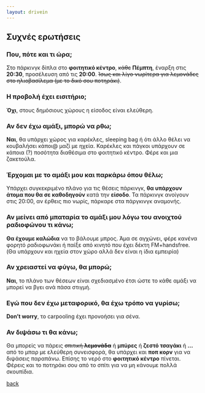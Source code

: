 ```yaml
---
layout: drivein
---
```


## Συχνές ερωτήσεις

### Που, πότε και τι ώρα;
Στο πάρκινγκ δίπλα στο **φοιτητικό κέντρο**, ~~κάθε~~ **Πέμπτη**, έναρξη στις **20:30**, προσέλευση από τις **20:00**. ~~Ίσως και λίγο νωρίτερα για λεμονάδες στο ηλιοβασίλεμα (με το δικό σου ποτηράκι)~~.

### Η προβολή έχει εισιτήριο;
**Όχι**, στους δημόσιους χώρους η είσοδος είναι ελεύθερη.

### Αν δεν έχω αμάξι, μπορώ να ρθω;
**Ναι**, θα υπάρχει χώρος για καρέκλες, sleeping bag ή ότι άλλο θέλει να κουβαλήσει κάποι@ μαζί με ηχεία. Καρέκλες και πάγκοι υπάρχουν σε κάποια (?) ποσότητα διαθέσιμα στο φοιτητικό κέντρο. Φέρε και μια ζακετούλα.

### Έρχομαι με το αμάξι μου και παρκάρω όπου θέλω;
Υπάρχει συγκεκριμένο πλάνο για τις θέσεις πάρκινγκ, **θα υπάρχουν άτομα που θα σε καθοδηγούν** κατά την **είσοδο**. Τα πάρκινγκ ανοίγουν στις 20:00, αν έρθεις πιο νωρίς, πάρκαρε στα πάργκινγκ αναμονής.

### Αν μείνει από μπαταρία το αμάξι μου λόγω του ανοιχτού ραδιοφώνου τι κάνω;
**Θα έχουμε καλώδια** να το βάλουμε μπρος. Άμα σε αγχώνει, φέρε κανένα φορητό ραδιοφωνάκι ή παίξε από κινητό που έχει δέκτη FM+handsfree. (Θα υπάρχουν και ηχεία στον χώρο αλλά δεν είναι η ίδια εμπειρία)

### Αν χρειαστεί να φύγω, θα μπορώ;
**Ναι**, το πλάνο των θέσεων είναι σχεδιασμένο έτσι ώστε το κάθε αμάξι να μπορεί να βγει ανά πάσα στιγμή.

### Εγώ που δεν έχω μεταφορικό, θα έχω τρόπο να γυρίσω;
**Don’t worry**, το carpooling έχει προνοήσει για σένα.

### Αν διψάσω τι θα κάνω;
Θα μπορείς να πάρεις ~~σπιτική **λεμονάδα**~~ ή **μπύρες** ή **ζεστό τσαγάκι** ή **...** από το μπαρ με ελεύθερη συνεισφορά, θα υπάρχει και **ποπ κορν** για να διψάσεις παραπάνω. Επίσης το νερό στο **φοιτητικό κέντρο** πίνεται. Φέρεις και το ποτηράκι σου από το σπίτι για να μη κάνουμε πολλά σκουπίδια.


[back](./)
